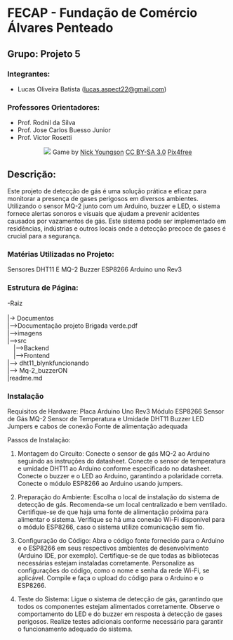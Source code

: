 #  FECAP - Fundação de Comércio Álvares Penteado

## Grupo: Projeto 5

### Integrantes:
- Lucas Oliveira Batista (lucas.aspect22@gmail.com)

### Professores Orientadores:
- Prof. Rodnil da Silva
- Prof. Jose Carlos Buesso Junior
- Prof. Victor Rosetti

<p align="center">
<img src="blob:https://web.whatsapp.com/3fcf6b1e-f0d9-4e78-b980-0cfc32b8e1d5">
  Game by <a href="http://www.nyphotographic.com/">Nick Youngson</a> <a rel="license" href="https://creativecommons.org/licenses/by-sa/3.0/">CC BY-SA 3.0</a> <a href="http://pix4free.org/">Pix4free</a>
</p>

## Descrição:

Este projeto de detecção de gás é uma solução prática e eficaz para monitorar a presença de gases perigosos em diversos ambientes. Utilizando o sensor MQ-2 junto com um Arduino, buzzer e LED, o sistema fornece alertas sonoros e visuais que ajudam a prevenir acidentes causados por vazamentos de gás. Este sistema pode ser implementado em residências, indústrias e outros locais onde a detecção precoce de gases é crucial para a segurança.

### Matérias Utilizadas no Projeto:     
Sensores DHT11 E MQ-2
Buzzer
ESP8266
Arduino uno Rev3

### Estrutura de Página:

-Raiz<br>
<br>
|-> Documentos<br> 
    |-->Documentação projeto Brigada verde.pdf<br>
|-->imagens<br>
|-->src<br>
 |-->Backend<br>
 |-->Frontend<br>
    |--> dht11_blynkfuncionando<br>
    |--> Mq-2_buzzerON<br>
|readme.md<br>

### Instalação

Requisitos de Hardware:
Placa Arduino Uno Rev3
Módulo ESP8266
Sensor de Gás MQ-2
Sensor de Temperatura e Umidade DHT11
Buzzer
LED
Jumpers e cabos de conexão
Fonte de alimentação adequada

Passos de Instalação:

1. Montagem do Circuito:
Conecte o sensor de gás MQ-2 ao Arduino seguindo as instruções do datasheet.
Conecte o sensor de temperatura e umidade DHT11 ao Arduino conforme especificado no datasheet.
Conecte o buzzer e o LED ao Arduino, garantindo a polaridade correta.
Conecte o módulo ESP8266 ao Arduino usando jumpers.

2. Preparação do Ambiente:
Escolha o local de instalação do sistema de detecção de gás. Recomenda-se um local centralizado e bem ventilado.
Certifique-se de que haja uma fonte de alimentação próxima para alimentar o sistema.
Verifique se há uma conexão Wi-Fi disponível para o módulo ESP8266, caso o sistema utilize comunicação sem fio.

3. Configuração do Código:
Abra o código fonte fornecido para o Arduino e o ESP8266 em seus respectivos ambientes de desenvolvimento (Arduino IDE, por exemplo).
Certifique-se de que todas as bibliotecas necessárias estejam instaladas corretamente.
Personalize as configurações do código, como o nome e senha da rede Wi-Fi, se aplicável.
Compile e faça o upload do código para o Arduino e o ESP8266.

4. Teste do Sistema:
Ligue o sistema de detecção de gás, garantindo que todos os componentes estejam alimentados corretamente.
Observe o comportamento do LED e do buzzer em resposta à detecção de gases perigosos.
Realize testes adicionais conforme necessário para garantir o funcionamento adequado do sistema.
